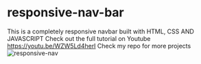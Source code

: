 # responsive-nav-bar
This is a completely responsive navbar built with HTML, CSS AND JAVASCRIPT
Check out the full tutorial on Youtube https://youtu.be/WZW5Ld4herI
Check my repo for more projects
![responsive-nav](https://user-images.githubusercontent.com/65310505/180942548-0d0b2c4f-9c90-496b-92d7-50b409d0ed78.png)
